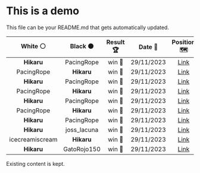 # This is a demo

This file can be your README.md that gets automatically updated.

<!--START_SECTION:chessStats-->
<!-- Automatically generated with https://github.com/Balastrong/chess-stats-action -->

| White ⚪ | Black ⚫ | Result 🏆 | Date 📅 | Position 🗺️ |
|:---:|:---:|:---:|:---:|:---:|
| **Hikaru** | PacingRope | win 🥇 | 29/11/2023 | <a href="http://www.ee.unb.ca/cgi-bin/tervo/fen.pl?select=3r2k1/p1br1Bp1/5n1p/5Q2/1q1R4/1P4P1/PB3P1P/4R1K1 b - -">Link</a> |
| PacingRope | **Hikaru** | win 🥇 | 29/11/2023 | <a href="http://www.ee.unb.ca/cgi-bin/tervo/fen.pl?select=1k6/5p2/p5p1/Pb1pp1P1/8/4K3/2P5/3B4 w - -">Link</a> |
| **Hikaru** | PacingRope | win 🥇 | 29/11/2023 | <a href="http://www.ee.unb.ca/cgi-bin/tervo/fen.pl?select=3r2k1/1q1bppbp/2P2np1/3p4/3B4/4PN2/2PNBPPP/1Q2K2R b K -">Link</a> |
| PacingRope | **Hikaru** | win 🥇 | 29/11/2023 | <a href="http://www.ee.unb.ca/cgi-bin/tervo/fen.pl?select=8/8/8/8/8/5K2/3kp1N1/4n3 w - -">Link</a> |
| **Hikaru** | PacingRope | win 🥇 | 29/11/2023 | <a href="http://www.ee.unb.ca/cgi-bin/tervo/fen.pl?select=6k1/2R5/3KB1P1/2p5/3bP3/8/r7/8 b - -">Link</a> |
| PacingRope | **Hikaru** | win 🥇 | 29/11/2023 | <a href="http://www.ee.unb.ca/cgi-bin/tervo/fen.pl?select=r4rk1/pp1Bqpbp/2n3p1/2Pp4/1P1p4/5RN1/P5PP/1R1Q3K w - -">Link</a> |
| **Hikaru** | PacingRope | win 🥇 | 29/11/2023 | <a href="http://www.ee.unb.ca/cgi-bin/tervo/fen.pl?select=8/3Q4/5K2/3k4/5p1p/5P1P/8/2q5 b - -">Link</a> |
| **Hikaru** | joss_lacuna | win 🥇 | 29/11/2023 | <a href="http://www.ee.unb.ca/cgi-bin/tervo/fen.pl?select=8/8/5R2/P7/5k2/1K2p3/7r/8 b - -">Link</a> |
| icecreamiscream | **Hikaru** | win 🥇 | 29/11/2023 | <a href="http://www.ee.unb.ca/cgi-bin/tervo/fen.pl?select=8/6k1/1p4p1/p4RQp/3p1K1P/P3r1P1/1P3q2/8 w - -">Link</a> |
| **Hikaru** | GatoRojo150 | win 🥇 | 29/11/2023 | <a href="http://www.ee.unb.ca/cgi-bin/tervo/fen.pl?select=3k3r/3pb2p/1pn3p1/4p3/PP2Bpqn/B1PQ4/3P1PPP/R4K1R b - -">Link</a> |

<!--END_SECTION:chessStats-->

Existing content is kept.
